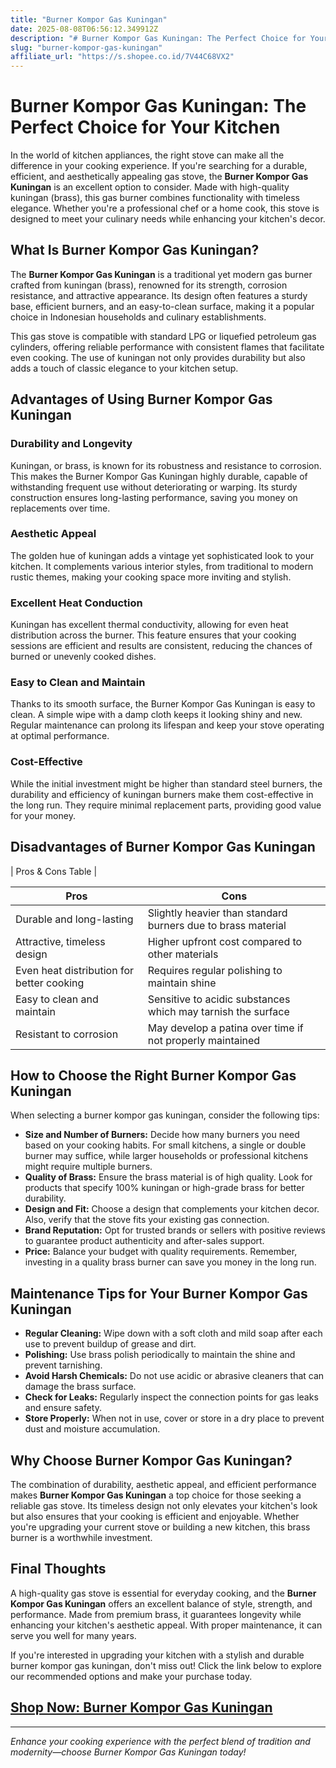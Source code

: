 ```yaml
---
title: "Burner Kompor Gas Kuningan"
date: 2025-08-08T06:56:12.349912Z
description: "# Burner Kompor Gas Kuningan: The Perfect Choice for Your Kitchen..."
slug: "burner-kompor-gas-kuningan"
affiliate_url: "https://s.shopee.co.id/7V44C68VX2"
---
```

# Burner Kompor Gas Kuningan: The Perfect Choice for Your Kitchen

In the world of kitchen appliances, the right stove can make all the difference in your cooking experience. If you're searching for a durable, efficient, and aesthetically appealing gas stove, the **Burner Kompor Gas Kuningan** is an excellent option to consider. Made with high-quality kuningan (brass), this gas burner combines functionality with timeless elegance. Whether you're a professional chef or a home cook, this stove is designed to meet your culinary needs while enhancing your kitchen's decor.

## What Is Burner Kompor Gas Kuningan?

The **Burner Kompor Gas Kuningan** is a traditional yet modern gas burner crafted from kuningan (brass), renowned for its strength, corrosion resistance, and attractive appearance. Its design often features a sturdy base, efficient burners, and an easy-to-clean surface, making it a popular choice in Indonesian households and culinary establishments.

This gas stove is compatible with standard LPG or liquefied petroleum gas cylinders, offering reliable performance with consistent flames that facilitate even cooking. The use of kuningan not only provides durability but also adds a touch of classic elegance to your kitchen setup.

## Advantages of Using Burner Kompor Gas Kuningan

### Durability and Longevity

Kuningan, or brass, is known for its robustness and resistance to corrosion. This makes the Burner Kompor Gas Kuningan highly durable, capable of withstanding frequent use without deteriorating or warping. Its sturdy construction ensures long-lasting performance, saving you money on replacements over time.

### Aesthetic Appeal

The golden hue of kuningan adds a vintage yet sophisticated look to your kitchen. It complements various interior styles, from traditional to modern rustic themes, making your cooking space more inviting and stylish.

### Excellent Heat Conduction

Kuningan has excellent thermal conductivity, allowing for even heat distribution across the burner. This feature ensures that your cooking sessions are efficient and results are consistent, reducing the chances of burned or unevenly cooked dishes.

### Easy to Clean and Maintain

Thanks to its smooth surface, the Burner Kompor Gas Kuningan is easy to clean. A simple wipe with a damp cloth keeps it looking shiny and new. Regular maintenance can prolong its lifespan and keep your stove operating at optimal performance.

### Cost-Effective

While the initial investment might be higher than standard steel burners, the durability and efficiency of kuningan burners make them cost-effective in the long run. They require minimal replacement parts, providing good value for your money.

## Disadvantages of Burner Kompor Gas Kuningan

| Pros & Cons Table |

| **Pros** | **Cons** |
|---|---|
| Durable and long-lasting | Slightly heavier than standard burners due to brass material |
| Attractive, timeless design | Higher upfront cost compared to other materials |
| Even heat distribution for better cooking | Requires regular polishing to maintain shine |
| Easy to clean and maintain | Sensitive to acidic substances which may tarnish the surface |
| Resistant to corrosion | May develop a patina over time if not properly maintained |

## How to Choose the Right Burner Kompor Gas Kuningan

When selecting a burner kompor gas kuningan, consider the following tips:

- **Size and Number of Burners:** Decide how many burners you need based on your cooking habits. For small kitchens, a single or double burner may suffice, while larger households or professional kitchens might require multiple burners.
- **Quality of Brass:** Ensure the brass material is of high quality. Look for products that specify 100% kuningan or high-grade brass for better durability.
- **Design and Fit:** Choose a design that complements your kitchen decor. Also, verify that the stove fits your existing gas connection.
- **Brand Reputation:** Opt for trusted brands or sellers with positive reviews to guarantee product authenticity and after-sales support.
- **Price:** Balance your budget with quality requirements. Remember, investing in a quality brass burner can save you money in the long run.

## Maintenance Tips for Your Burner Kompor Gas Kuningan

- **Regular Cleaning:** Wipe down with a soft cloth and mild soap after each use to prevent buildup of grease and dirt.
- **Polishing:** Use brass polish periodically to maintain the shine and prevent tarnishing.
- **Avoid Harsh Chemicals:** Do not use acidic or abrasive cleaners that can damage the brass surface.
- **Check for Leaks:** Regularly inspect the connection points for gas leaks and ensure safety.
- **Store Properly:** When not in use, cover or store in a dry place to prevent dust and moisture accumulation.

## Why Choose Burner Kompor Gas Kuningan?

The combination of durability, aesthetic appeal, and efficient performance makes **Burner Kompor Gas Kuningan** a top choice for those seeking a reliable gas stove. Its timeless design not only elevates your kitchen's look but also ensures that your cooking is efficient and enjoyable. Whether you're upgrading your current stove or building a new kitchen, this brass burner is a worthwhile investment.

## Final Thoughts

A high-quality gas stove is essential for everyday cooking, and the **Burner Kompor Gas Kuningan** offers an excellent balance of style, strength, and performance. Made from premium brass, it guarantees longevity while enhancing your kitchen's aesthetic appeal. With proper maintenance, it can serve you well for many years.

If you're interested in upgrading your kitchen with a stylish and durable burner kompor gas kuningan, don't miss out! Click the link below to explore our recommended options and make your purchase today.

## [Shop Now: Burner Kompor Gas Kuningan](https://s.shopee.co.id/7V44C68VX2)

---

*Enhance your cooking experience with the perfect blend of tradition and modernity—choose Burner Kompor Gas Kuningan today!*